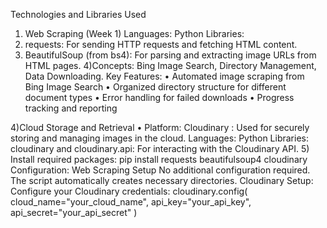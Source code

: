Technologies and Libraries Used
1) Web Scraping (Week 1)
   Languages: Python
     Libraries:
2) requests: For sending HTTP requests and fetching HTML
content.
3) BeautifulSoup (from bs4): For parsing and extracting image
URLs from HTML pages.
4)Concepts: Bing Image Search, Directory Management, Data
Downloading.
Key Features:
• Automated image scraping from Bing Image Search
• Organized directory structure for different document types
• Error handling for failed downloads
• Progress tracking and reporting

4)Cloud Storage and Retrieval 
• Platform: Cloudinary :  Used for securely storing and managing images in the cloud.
  Languages: Python
    Libraries: cloudinary and cloudinary.api: For interacting with the Cloudinary API.
5) Install required packages:
pip install requests beautifulsoup4 cloudinary
Configuration: Web Scraping Setup
No additional configuration required. The script
automatically creates necessary directories.
Cloudinary Setup:
Configure your Cloudinary credentials:
cloudinary.config(
cloud_name="your_cloud_name",
api_key="your_api_key",
api_secret="your_api_secret"
)
